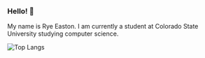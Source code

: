 ### Hello! 👋

My name is Rye Easton. I am currently a student at Colorado State University studying computer science.

![Top Langs](https://github-readme-stats-kappa-jade.vercel.app/api/top-langs/?username=eastofeaston&hide=tex&theme=dark)

<!--
**eastofeaston/eastofeaston** is a ✨ _special_ ✨ repository because its `README.md` (this file) appears on your GitHub profile.

Here are some ideas to get you started:

- 🔭 I’m currently working on ...
- 🌱 I’m currently learning ...
- 👯 I’m looking to collaborate on ...
- 🤔 I’m looking for help with ...
- 💬 Ask me about ...
- 📫 How to reach me: ...
- 😄 Pronouns: ...
- ⚡ Fun fact: ...
-->
